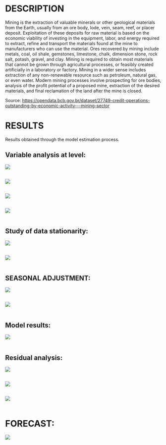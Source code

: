 # **DESCRIPTION**
Mining is the extraction of valuable minerals or other geological materials from the Earth, usually from an ore body, lode, vein, seam, reef, or placer deposit. Exploitation of these deposits for raw material is based on the economic viability of investing in the equipment, labor, and energy required to extract, refine and transport the materials found at the mine to manufacturers who can use the material.
Ores recovered by mining include metals, coal, oil shale, gemstones, limestone, chalk, dimension stone, rock salt, potash, gravel, and clay. Mining is required to obtain most materials that cannot be grown through agricultural processes, or feasibly created artificially in a laboratory or factory. Mining in a wider sense includes extraction of any non-renewable resource such as petroleum, natural gas, or even water. Modern mining processes involve prospecting for ore bodies, analysis of the profit potential of a proposed mine, extraction of the desired materials, and final reclamation of the land after the mine is closed.

Source: https://opendata.bcb.gov.br/dataset/27749-credit-operations-outstanding-by-economic-activity---mining-sector

# **RESULTS**
Results obtained through the model estimation process.

## Variable analysis at level:
<img src="4_results/1_time_serie.jpg"> <br /> <br />


<img src="4_results/2_fac_facp_level.jpg"> <br /> <br />


<img src="4_results/3_periodogram_level.jpg"> <br /> <br />


<img src="4_results/4_level_descriptive_statistics.jpg"> <br /> <br />


## Study of data stationarity:
<img src="4_results/5_adf_test_level.jpg"> <br /> <br />


<img src="4_results/6_adf_diff_result.jpg"> <br /> <br />


## SEASONAL ADJUSTMENT:
<img src="4_results/7_x13_results.jpg"> <br /> <br />


<img src="4_results/8_x13_seasonal_adjustment.jpg"> <br /> <br />


## Model results:
<img src="4_results/9_model_summary.jpg"> <br /> <br />


## Residual analysis:
<img src="4_results/10_residuals (acf and pacf).jpg"> <br /> <br />


<img src="4_results/11_residuals (frequency distribution).jpg"> <br /> <br />


<img src="4_results/12_residuals (time serie).jpg"> <br /> <br />


# FORECAST:
<img src="4_results/13_observed_fitted_predict.jpg"> <br /> <br />
